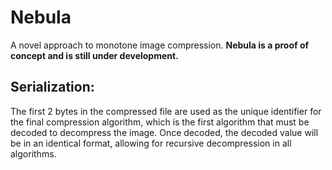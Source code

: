 # Nebula
A novel approach to monotone image compression.
**Nebula is a proof of concept and is still under development.**

## Serialization:
The first 2 bytes in the compressed file are used as the unique identifier for the final compression algorithm, which is the first algorithm that must be decoded to decompress the image. Once decoded, the decoded value will be in an identical format, allowing for recursive decompression in all algorithms.
